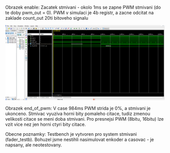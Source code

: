 Obrazek enable:
Zacatek stmivani - okolo 1ms se zapne PWM stmivani (do te doby pwm_out = 0). PWM v simulaci je 4b registr, a zacne odcitat na zaklade count_out 20ti bitoveho signalu

![Enable](enable.PNG)

Obrazek end_of_pwm:
V case 984ms PWM strida je 0%, a stmivani je ukonceno. Stmivac vyuziva horni bity pomaleho citace, tudiz zmenou velikosti citace se meni doba stmivani. Pro presnejsi PWM (8bitu, 16bitu) lze vzit vice nez jen horni ctyri bity citace.

Obecne poznamky:
Testbench je vytvoren pro system stmivani (fader_testb). Bohuzel jsme nestihli nasimulovat enkoder a casovac - je napsany, ale neotestovany.
